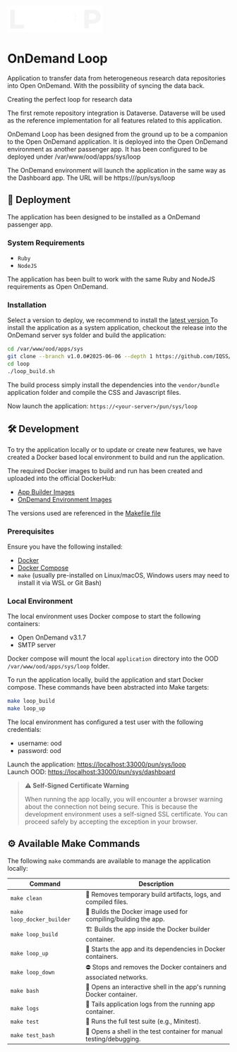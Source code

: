 ![Loop Logo](application/app/assets/images/loop_logo.png)

# OnDemand Loop

Application to transfer data from heterogeneous research data repositories into Open OnDemand. With the possibility of syncing the data back.

Creating the perfect loop for research data

The first remote repository integration is Dataverse.
Dataverse will be used as the reference implementation for all features related to this application.

OnDemand Loop has been designed from the ground up to be a companion to the Open OnDemand application.
It is deployed into the Open OnDemand environment as another passenger app.
It has been configured to be deployed under /var/www/ood/apps/sys/loop

The OnDemand environment will launch the application in the same way as the Dashboard app.
The URL will be https://<ood-server>/pun/sys/loop

## 🚀 Deployment
The application has been designed to be installed as a OnDemand passenger app.

### System Requirements
- `Ruby`
- `NodeJS`

The application has been built to work with the same Ruby and NodeJS requirements as Open OnDemand.

### Installation
Select a version to deploy, we recommend to install the [latest version ](https://github.com/IQSS/ondemand-loop/releases/latest)
To install the application as a system application, checkout the release into the OnDemand server sys folder and build the application:

```bash
cd /var/www/ood/apps/sys
git clone --branch v1.0.0#2025-06-06 --depth 1 https://github.com/IQSS/ondemand-loop.git loop
cd loop
./loop_build.sh
```

The build process simply install the dependencies into the `vendor/bundle` application folder and compile the CSS and Javascript files.

Now launch the application: `https://<your-server>/pun/sys/loop`

## 🛠️ Development
To try the application locally or to update or create new features,
we have created a Docker based local environment to build and run the application.

The required Docker images to build and run has been created and uploaded into the official DockerHub:
 - [App Builder Images](https://hub.docker.com/r/hmdc/ondemand-loop/tags)
 - [OnDemand Environment Images](https://hub.docker.com/r/hmdc/sid-ood/tags)

The versions used are referenced in the [Makefile file](./Makefile)

### Prerequisites
Ensure you have the following installed:
- [Docker](https://www.docker.com/)
- [Docker Compose](https://docs.docker.com/compose/)
- `make` (usually pre-installed on Linux/macOS, Windows users may need to install it via WSL or Git Bash)

### Local Environment
The local environment uses Docker compose to start the following containers:
 - Open OnDemand v3.1.7
 - SMTP server

Docker compose will mount the local `application` directory into the OOD `/var/www/ood/apps/sys/loop` folder.

To run the application locally, build the application and start Docker compose.
These commands have been abstracted into Make targets:
  ```sh
  make loop_build
  make loop_up
  ```

The local environment has configured a test user with the following credentials:
 - username: ood
 - password: ood

Launch the application: [https://localhost:33000/pun/sys/loop](https://localhost:33000/pun/sys/loop)  
Launch OOD: [https://localhost:33000/pun/sys/dashboard](https://localhost:33000/pun/sys/dashboard)

> **⚠️ Self-Signed Certificate Warning**
>
> When running the app locally, you will encounter a browser warning about the connection not being secure.
> This is because the development environment uses a self-signed SSL certificate.
> You can proceed safely by accepting the exception in your browser.


## ⚙️ Available Make Commands

The following `make` commands are available to manage the application locally:

| Command                  | Description                                                       |
|--------------------------|-------------------------------------------------------------------|
| `make clean`             | 🧹 Removes temporary build artifacts, logs, and compiled files.   |
| `make loop_docker_builder` | 🐳 Builds the Docker image used for compiling/building the app.   |
| `make loop_build`        | 🏗️ Builds the app inside the Docker builder container.           |
| `make loop_up`           | 🚀 Starts the app and its dependencies in Docker containers.      |
| `make loop_down`         | ⛔ Stops and removes the Docker containers and associated networks. |
| `make bash`              | 🐚 Opens an interactive shell in the app's running Docker container. |
| `make logs`              | 📜 Tails application logs from the running app container. |
| `make test`              | 🧪 Runs the full test suite (e.g., Minitest).                     |
| `make test_bash`         | 🔬 Opens a shell in the test container for manual testing/debugging. |





